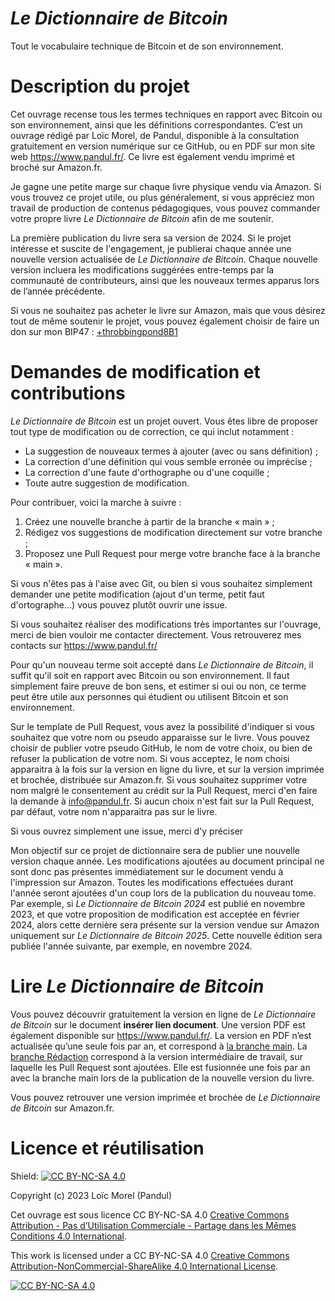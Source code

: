 # *Le Dictionnaire de Bitcoin*
Tout le vocabulaire technique de Bitcoin et de son environnement.

# Description du projet
Cet ouvrage recense tous les termes techniques en rapport avec Bitcoin ou son environnement, ainsi que les définitions correspondantes. C’est un ouvrage rédigé par Loïc Morel, de Pandul, disponible à la consultation gratuitement en version numérique sur ce GitHub, ou en PDF sur mon site web https://www.pandul.fr/. Ce livre est également vendu imprimé et broché sur Amazon.fr.

Je gagne une petite marge sur chaque livre physique vendu via Amazon. Si vous trouvez ce projet utile, ou plus généralement, si vous appréciez mon travail de production de contenus pédagogiques, vous pouvez commander votre propre livre *Le Dictionnaire de Bitcoin* afin de me soutenir.

La première publication du livre sera sa version de 2024. Si le projet intéresse et suscite de l'engagement, je publierai chaque année une nouvelle version actualisée de *Le Dictionnaire de Bitcoin*. Chaque nouvelle version incluera les modifications suggérées entre-temps par la communauté de contributeurs, ainsi que les nouveaux termes apparus lors de l’année précédente.

Si vous ne souhaitez pas acheter le livre sur Amazon, mais que vous désirez tout de même soutenir le projet, vous pouvez également choisir de faire un don sur mon BIP47 : [+throbbingpond8B1​](https://paynym.is/+throbbingpond8B1)

# Demandes de modification et contributions
*Le Dictionnaire de Bitcoin* est un projet ouvert. Vous êtes libre de proposer tout type de modification ou de correction, ce qui inclut notamment :
* La suggestion de nouveaux termes à ajouter (avec ou sans définition) ;
* La correction d'une définition qui vous semble erronée ou imprécise ;
* La correction d'une faute d'orthographe ou d'une coquille ;
* Toute autre suggestion de modification.

Pour contribuer, voici la marche à suivre : 
1. Créez une nouvelle branche à partir de la branche « main » ; 
2. Rédigez vos suggestions de modification directement sur votre branche ;
3. Proposez une Pull Request pour merge votre branche face à la branche « main ».

Si vous n'êtes pas à l'aise avec Git, ou bien si vous souhaitez simplement demander une petite modification (ajout d'un terme, petit faut d'ortographe...) vous pouvez plutôt ouvrir une issue.

Si vous souhaitez réaliser des modifications très importantes sur l'ouvrage, merci de bien vouloir me contacter directement. Vous retrouverez mes contacts sur https://www.pandul.fr/ 

Pour qu'un nouveau terme soit accepté dans *Le Dictionnaire de Bitcoin*, il suffit qu'il soit en rapport avec Bitcoin ou son environnement. Il faut simplement faire preuve de bon sens, et estimer si oui ou non, ce terme peut être utile aux personnes qui étudient ou utilisent Bitcoin et son environnement. 

Sur le template de Pull Request, vous avez la possibilité d'indiquer si vous souhaitez que votre nom ou pseudo apparaisse sur le livre. Vous pouvez choisir de publier votre pseudo GitHub, le nom de votre choix, ou bien de refuser la publication de votre nom. Si vous acceptez, le nom choisi apparaitra à la fois sur la version en ligne du livre, et sur la version imprimée et brochée, distribuée sur Amazon.fr. Si vous souhaitez supprimer votre nom malgré le consentement au crédit sur la Pull Request, merci d'en faire la demande à info@pandul.fr. Si aucun choix n'est fait sur la Pull Request, par défaut, votre nom n'apparaitra pas sur le livre.

Si vous ouvrez simplement une issue, merci d'y préciser 


Mon objectif sur ce projet de dictionnaire sera de publier une nouvelle version chaque année. Les modifications ajoutées au document principal ne sont donc pas présentes immédiatement sur le document vendu à l'impression sur Amazon. Toutes les modifications effectuées durant l'année seront ajoutées d'un coup lors de la publication du nouveau tome. Par exemple, si *Le Dictionnaire de Bitcoin 2024* est publié en novembre 2023, et que votre proposition de modification est acceptée en février 2024, alors cette dernière sera présente sur la version vendue sur Amazon uniquement sur *Le Dictionnaire de Bitcoin 2025*. Cette nouvelle édition sera publiée l'année suivante, par exemple, en novembre 2024.

# Lire *Le Dictionnaire de Bitcoin*
Vous pouvez découvrir gratuitement la version en ligne de *Le Dictionnaire de Bitcoin* sur le document __insérer lien document__. Une version PDF est également disponible sur https://www.pandul.fr/. La version en PDF n’est actualisée qu’une seule fois par an, et correspond à [la branche main](https://github.com/LoicPandul/Dictionnaire/tree/main). La [branche Rédaction](https://github.com/LoicPandul/Dictionnaire/tree/redaction2024) correspond à la version intermédiaire de travail, sur laquelle les Pull Request sont ajoutées. Elle est fusionnée une fois par an avec la branche main lors de la publication de la nouvelle version du livre.

Vous pouvez retrouver une version imprimée et brochée de *Le Dictionnaire de Bitcoin* sur Amazon.fr. 

# Licence et réutilisation
Shield: [![CC BY-NC-SA 4.0][cc-by-nc-sa-shield]][cc-by-nc-sa]

Copyright (c) 2023 Loïc Morel (Pandul)

Cet ouvrage est sous licence CC BY-NC-SA 4.0 [Creative Commons Attribution - Pas d’Utilisation Commerciale - Partage dans les Mêmes Conditions 4.0 International][cc-by-nc-sa-fr].

This work is licensed under a CC BY-NC-SA 4.0
[Creative Commons Attribution-NonCommercial-ShareAlike 4.0 International License][cc-by-nc-sa].

[![CC BY-NC-SA 4.0][cc-by-nc-sa-image]][cc-by-nc-sa]

[cc-by-nc-sa]: http://creativecommons.org/licenses/by-nc-sa/4.0/
[cc-by-nc-sa-image]: https://licensebuttons.net/l/by-nc-sa/4.0/88x31.png
[cc-by-nc-sa-shield]: https://img.shields.io/badge/License-CC%20BY--NC--SA%204.0-lightgrey.svg
[cc-by-nc-sa-fr]: https://creativecommons.org/licenses/by-nc-sa/4.0/deed.fr
